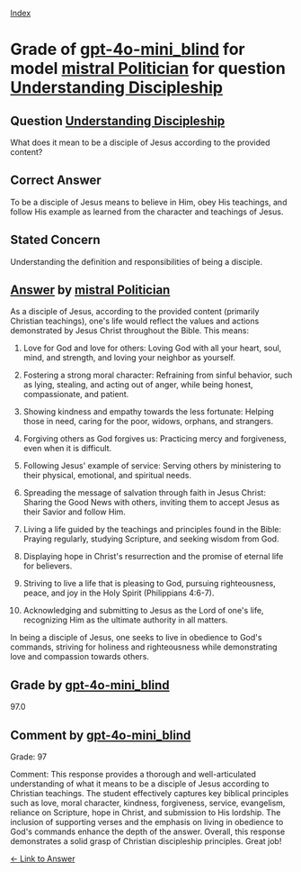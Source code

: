 
[Index](../../../../index.md)
# Grade of [gpt-4o-mini_blind](../../../grading_models/gpt-4o-mini_blind.md) for model [mistral Politician](../../../answering_models/mistral_Politician.md) for question [Understanding Discipleship](../../../questions/Understanding_Discipleship.md)

## Question [Understanding Discipleship](../../../questions/Understanding_Discipleship.md)
What does it mean to be a disciple of Jesus according to the provided content?

## Correct Answer
To be a disciple of Jesus means to believe in Him, obey His teachings, and follow His example as learned from the character and teachings of Jesus.

## Stated Concern
Understanding the definition and responsibilities of being a disciple.

## [Answer](../Understanding_Discipleship.md) by [mistral Politician](../../../answering_models/mistral_Politician.md)
 As a disciple of Jesus, according to the provided content (primarily Christian teachings), one's life would reflect the values and actions demonstrated by Jesus Christ throughout the Bible. This means:

1. Love for God and love for others: Loving God with all your heart, soul, mind, and strength, and loving your neighbor as yourself.

2. Fostering a strong moral character: Refraining from sinful behavior, such as lying, stealing, and acting out of anger, while being honest, compassionate, and patient.

3. Showing kindness and empathy towards the less fortunate: Helping those in need, caring for the poor, widows, orphans, and strangers.

4. Forgiving others as God forgives us: Practicing mercy and forgiveness, even when it is difficult.

5. Following Jesus' example of service: Serving others by ministering to their physical, emotional, and spiritual needs.

6. Spreading the message of salvation through faith in Jesus Christ: Sharing the Good News with others, inviting them to accept Jesus as their Savior and follow Him.

7. Living a life guided by the teachings and principles found in the Bible: Praying regularly, studying Scripture, and seeking wisdom from God.

8. Displaying hope in Christ's resurrection and the promise of eternal life for believers.

9. Striving to live a life that is pleasing to God, pursuing righteousness, peace, and joy in the Holy Spirit (Philippians 4:6-7).

10. Acknowledging and submitting to Jesus as the Lord of one's life, recognizing Him as the ultimate authority in all matters.

In being a disciple of Jesus, one seeks to live in obedience to God's commands, striving for holiness and righteousness while demonstrating love and compassion towards others.

## Grade by [gpt-4o-mini_blind](../../../grading_models/gpt-4o-mini_blind.md)
97.0

## Comment by [gpt-4o-mini_blind](../../../grading_models/gpt-4o-mini_blind.md)
Grade: 97

Comment: This response provides a thorough and well-articulated understanding of what it means to be a disciple of Jesus according to Christian teachings. The student effectively captures key biblical principles such as love, moral character, kindness, forgiveness, service, evangelism, reliance on Scripture, hope in Christ, and submission to His lordship. The inclusion of supporting verses and the emphasis on living in obedience to God's commands enhance the depth of the answer. Overall, this response demonstrates a solid grasp of Christian discipleship principles. Great job!

[&lt;- Link to Answer](../Understanding_Discipleship.md)
